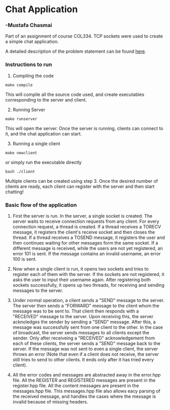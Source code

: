 # Chat Application

### -Mustafa Chasmai 

Part of an assignment of course COL334. TCP sockets were used to create a simple chat application. 

A detailed description of the problem statement can be found [here](./assets/problem_statement.pdf).

### Instructions to run

1. Compiling the code
```
make compile
```
This will compile all the source code used, and create executables corresponding to the server and client.

2. Running Server
```
make runserver
```
This will open the server. Once the server is running, clients can connect to it, and the chat application can start.

3. Running a single client
```
make newclient
```
or simply run the executable directly
```
bash ./client
```

Multiple clients can be created using step 3. Once the desired number of clients are ready, each client can register with the server and then start chatting!


### Basic flow of the application

1. First the server is run. In the server, a single socket is created. The server waits to receive connection requests from any client. For every connection request, a thread is created. If a thread receives a TORECV message, it registers the client's receive socket and then closes the thread. If a thread receives a TOSEND message, it registers the user and then continues waiting for other messages form the same socket. If a different message is received, while the users are not yet registered, an error 101 is sent. If the message contains an invalid username, an error 100 is sent.

2. Now when a single client is run, it opens two sockets and tries to register each of them with the server. If the sockets are not registered, it asks the user to input their username again. After registering both sockets successfully, it opens up two threads, for receiving and sending messages to the server.

3. Under normal operation, a client sends a "SEND" message to the server. The server then sends a "FORWARD" message to the client whom the message was to be sent to. That client then responds with a "RECEIVED" message to the server. Upon receiving this, the server acknoledges the sender by sending a "SEND" message. After this, a message was successfully sent from one client to the other. In the case of broadcast, the server sends messages to all clients except the sender. Only after receiveing a "RECEIVED" acknowledgement from each of these clients, the server sends a "SEND" message back to the server. If the message was not sent to even a single client, the server throws an error (Note that even if a client does not receive, the server still tries to send to other clients. It ends only after it has tried every client).

4. All the error codes and messages are abstracted away in the error.hpp file. All the REGISTER and REGISTERED messages are present in the register.hpp file. All the content messages are present in the messages.hpp file. This messages.hpp file also allows eacy parsing of the received message, and handles the cases where the message is invalid because of missing headers.